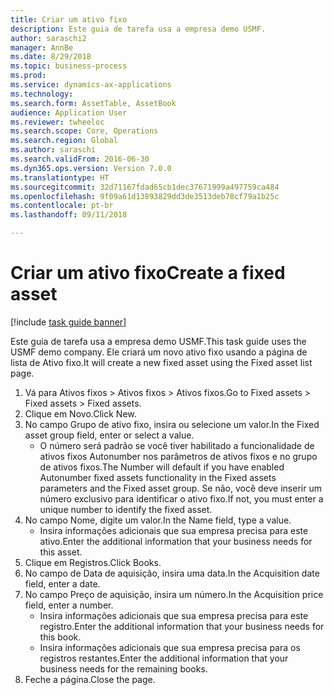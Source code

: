 ```yaml
--- 
title: Criar um ativo fixo
description: Este guia de tarefa usa a empresa demo USMF.
author: saraschi2
manager: AnnBe
ms.date: 8/29/2018
ms.topic: business-process
ms.prod: 
ms.service: dynamics-ax-applications
ms.technology: 
ms.search.form: AssetTable, AssetBook
audience: Application User
ms.reviewer: twheeloc
ms.search.scope: Core, Operations
ms.search.region: Global
ms.author: saraschi
ms.search.validFrom: 2016-06-30
ms.dyn365.ops.version: Version 7.0.0
ms.translationtype: HT
ms.sourcegitcommit: 32d71167fdad65cb1dec37671999a497759ca484
ms.openlocfilehash: 9f09a61d13893829dd3de3513deb78cf79a1b25c
ms.contentlocale: pt-br
ms.lasthandoff: 09/11/2018

---
```

# <a name="create-a-fixed-asset"></a><span data-ttu-id="766ed-103">Criar um ativo fixo</span><span class="sxs-lookup"><span data-stu-id="766ed-103">Create a fixed asset</span></span>

[!include [task guide banner](../../includes/task-guide-banner.md)]

<span data-ttu-id="766ed-104">Este guia de tarefa usa a empresa demo USMF.</span><span class="sxs-lookup"><span data-stu-id="766ed-104">This task guide uses the USMF demo company.</span></span>  <span data-ttu-id="766ed-105">Ele criará um novo ativo fixo usando a página de lista de Ativo fixo.</span><span class="sxs-lookup"><span data-stu-id="766ed-105">It will create a new fixed asset using the Fixed asset list page.</span></span>

1. <span data-ttu-id="766ed-106">Vá para Ativos fixos > Ativos fixos > Ativos fixos.</span><span class="sxs-lookup"><span data-stu-id="766ed-106">Go to Fixed assets > Fixed assets > Fixed assets.</span></span>
2. <span data-ttu-id="766ed-107">Clique em Novo.</span><span class="sxs-lookup"><span data-stu-id="766ed-107">Click New.</span></span>
3. <span data-ttu-id="766ed-108">No campo Grupo de ativo fixo, insira ou selecione um valor.</span><span class="sxs-lookup"><span data-stu-id="766ed-108">In the Fixed asset group field, enter or select a value.</span></span>
    * <span data-ttu-id="766ed-109">O número será padrão se você tiver habilitado a funcionalidade de ativos fixos Autonumber nos parâmetros de ativos fixos e no grupo de ativos fixos.</span><span class="sxs-lookup"><span data-stu-id="766ed-109">The Number will default if you have enabled Autonumber fixed assets functionality in the Fixed assets parameters and the Fixed asset group.</span></span>  <span data-ttu-id="766ed-110">Se não, você deve inserir um número exclusivo para identificar o ativo fixo.</span><span class="sxs-lookup"><span data-stu-id="766ed-110">If not, you must enter a unique number to identify the fixed asset.</span></span>  
4. <span data-ttu-id="766ed-111">No campo Nome, digite um valor.</span><span class="sxs-lookup"><span data-stu-id="766ed-111">In the Name field, type a value.</span></span>
    * <span data-ttu-id="766ed-112">Insira informações adicionais que sua empresa precisa para este ativo.</span><span class="sxs-lookup"><span data-stu-id="766ed-112">Enter the additional information that your business needs for this asset.</span></span>  
5. <span data-ttu-id="766ed-113">Clique em Registros.</span><span class="sxs-lookup"><span data-stu-id="766ed-113">Click Books.</span></span>
6. <span data-ttu-id="766ed-114">No campo de Data de aquisição, insira uma data.</span><span class="sxs-lookup"><span data-stu-id="766ed-114">In the Acquisition date field, enter a date.</span></span>
7. <span data-ttu-id="766ed-115">No campo Preço de aquisição, insira um número.</span><span class="sxs-lookup"><span data-stu-id="766ed-115">In the Acquisition price field, enter a number.</span></span>
    * <span data-ttu-id="766ed-116">Insira informações adicionais que sua empresa precisa para este registro.</span><span class="sxs-lookup"><span data-stu-id="766ed-116">Enter the additional information that your business needs for this book.</span></span>  
    * <span data-ttu-id="766ed-117">Insira informações adicionais que sua empresa precisa para os registros restantes.</span><span class="sxs-lookup"><span data-stu-id="766ed-117">Enter the additional information that your business needs for the remaining books.</span></span>  
8. <span data-ttu-id="766ed-118">Feche a página.</span><span class="sxs-lookup"><span data-stu-id="766ed-118">Close the page.</span></span>


